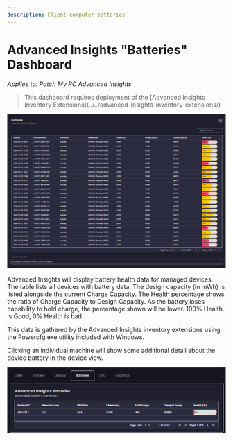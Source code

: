 ```yaml
---
description: Client computer batteries
---
```


# Advanced Insights "Batteries" Dashboard

_Applies to: Patch My PC Advanced Insights_

<blockquote class="wp-block-quote">
<p>This dashboard requires deployment of the [Advanced Insights Inventory Extensions](../../advanced-insights-inventory-extensions/)</p>
</blockquote>

![](/_images/image-(1529).png "Batteries view")

Advanced Insights will display battery health data for managed devices. The table lists all devices with battery data. The design capacity (in mWh) is listed alongside the current Charge Capacity. The Health percentage shows the ratio of Charge Capacity to Design Capacity. As the battery loses capability to hold charge, the percentage shown will be lower. 100% Health is Good, 0% Health is bad.

This data is gathered by the Advanced Insights inventory extensions using the Powercfg.exe utility included with Windows.

Clicking an individual machine will show some additional detail about the device battery in the device view.

![](/_images/image-(1530).png "Device view battery information")